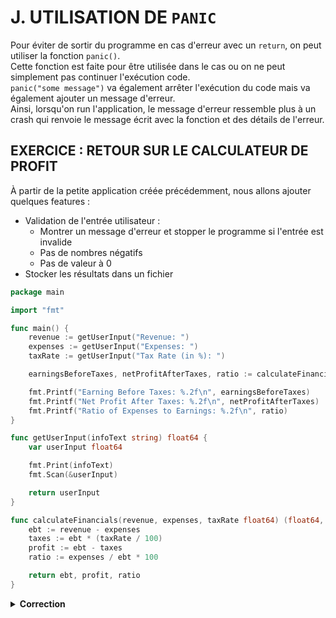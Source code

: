 # J. UTILISATION DE `PANIC`

Pour éviter de sortir du programme en cas d'erreur avec un `return`, on peut utiliser la fonction `panic()`.  
Cette fonction est faite pour être utilisée dans le cas ou on ne peut simplement pas continuer l'exécution code.  
`panic("some message")` va également arrêter l'exécution du code mais va également ajouter un message d'erreur.  
Ainsi, lorsqu'on run l'application, le message d'erreur ressemble plus à un crash qui renvoie le message écrit avec la fonction et des détails de l'erreur. 

## EXERCICE : RETOUR SUR LE CALCULATEUR DE PROFIT

À partir de la petite application créée précédemment, nous allons ajouter quelques features : 
* Validation de l'entrée utilisateur :
  * Montrer un message d'erreur et stopper le programme si l'entrée est invalide
  * Pas de nombres négatifs
  * Pas de valeur à 0
* Stocker les résultats dans un fichier

```Go
package main

import "fmt"

func main() {
	revenue := getUserInput("Revenue: ")
	expenses := getUserInput("Expenses: ")
	taxRate := getUserInput("Tax Rate (in %): ")

	earningsBeforeTaxes, netProfitAfterTaxes, ratio := calculateFinancials(revenue, expenses, taxRate)

	fmt.Printf("Earning Before Taxes: %.2f\n", earningsBeforeTaxes)
	fmt.Printf("Net Profit After Taxes: %.2f\n", netProfitAfterTaxes)
	fmt.Printf("Ratio of Expenses to Earnings: %.2f\n", ratio)
}

func getUserInput(infoText string) float64 {
	var userInput float64

	fmt.Print(infoText)
	fmt.Scan(&userInput)

	return userInput
}

func calculateFinancials(revenue, expenses, taxRate float64) (float64, float64, float64) {
	ebt := revenue - expenses
	taxes := ebt * (taxRate / 100)
	profit := ebt - taxes
	ratio := expenses / ebt * 100

	return ebt, profit, ratio
}
```

<details>
<summary style="font-weight:bold">Correction</summary>

```Go
package main

import (
	"errors"
	"fmt"
	"os"
)

const dataFile = "results.txt"

func main() {
	revenue, err1 := getUserInput("Revenue: ")
	if err1 != nil {
		panic("revenue cannot be negative. Please enter a valid amount.")
	}

	expenses, err2 := getUserInput("Expenses: ")
	if err2 != nil {
		panic("expenses cannot be negative. Please enter a valid amount.")
	}

	taxRate, err3 := getUserInput("Tax Rate (in %): ")
	if err3 != nil || taxRate > 100 {
		panic("tax rate must be between 0 and 100. Please enter a valid percentage.")
	}

	earningsBeforeTaxes, netProfitAfterTaxes, ratio := calculateFinancials(revenue, expenses, taxRate)

	fmt.Printf("Earning Before Taxes: %.2f\n", earningsBeforeTaxes)
	fmt.Printf("Net Profit After Taxes: %.2f\n", netProfitAfterTaxes)
	fmt.Printf("Ratio of Expenses to Earnings: %.2f\n", ratio)

	storeResults(earningsBeforeTaxes, netProfitAfterTaxes, ratio)
}

func getUserInput(infoText string) (float64, error) {
	var userInput float64

	fmt.Print(infoText)
	fmt.Scan(&userInput)

	if userInput < 0 {
		return 0, errors.New("input cannot be negative")
	}

	return userInput, nil
}

func calculateFinancials(revenue, expenses, taxRate float64) (float64, float64, float64) {
	ebt := revenue - expenses
	taxes := ebt * (taxRate / 100)
	profit := ebt - taxes
	ratio := expenses / ebt * 100

	return ebt, profit, ratio
}

func storeResults(ebt, profit, ratio float64) {
	results := fmt.Sprintf("Earnings Before Taxes: %.2f\nNet Profit After Taxes: %.2f\nRatio of Expenses to Earnings: %.2f\n", ebt, profit, ratio)
	os.WriteFile(dataFile, []byte(results), 0644)
}
```
Output dans le terminal : 
```
go run .

Revenue: 2200
Expenses: 1300
Tax Rate (in %): 7
Earning Before Taxes: 900.00
Net Profit After Taxes: 837.00
Ratio of Expenses to Earnings: 144.44
```
Et un nouveau fichier `results.txt` contenant ceci : 
```
Earnings Before Taxes: 900.00
Net Profit After Taxes: 837.00
Ratio of Expenses to Earnings: 144.44
```
</details>